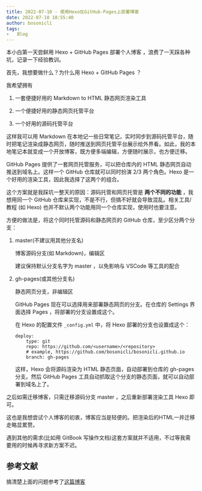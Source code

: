 ```yaml
---
title: 2022-07-10 - 使用Hexo在GitHub-Pages上部署博客
date: 2022-07-10 18:55:40
author: bosonicli
tags:
-   Blog
---
```


本小白第一天尝鲜用 Hexo + GitHub Pages 部署个人博客 ，浪费了一天踩各种坑，记录一下经验教训。

首先，我想要做什么？为什么用 Hexo + GitHub Pages ？

我希望拥有

1.  一套便捷好用的 Markdown to HTML 静态网页渲染工具

2.  一个便捷好用的静态网页托管平台

3.  一个好用的源码托管平台

这样我可以用 Markdown 在本地记一些日常笔记，实时同步到源码托管平台，随时把笔记渲染成静态网页，随时推送到网页托管平台展示给外界看。如此，我的本地笔记本就变成一个开放博客，既方便多端编辑，方便随时展示，也方便迁移。

GitHub Pages 提供了一套网页托管服务，可以把仓库内的 HTML 静态网页自动推送到域名上。这样一个 GitHub 仓库就可以同时扮演 2/3 两个角色。Hexo 是一个好用的渲染工具，因此我选择了这两个的组合。

这个方案就是我踩坑一整天的原因：源码托管和网页托管是 **两个不同的功能** ，我想用同一个 GitHub 仓库来实现，不是不行，但搞不好就会导致混乱。相关工具/教程 (如 Hexo) 也并不默认两个功能用同一个仓库实现，使用时也要注意。

方便的做法是，将这个同时托管源码和静态网页的 GitHub 仓库，至少区分两个分支：

1.  master(不建议用其他分支名)

    博客源码分支(如 Markdown)，编辑区

    建议保持默认分支名字为 master ，以免影响与 VSCode 等工具的配合

1.  gh-pages(或其他分支名)

    静态网页分支，非编辑区

    GitHub Pages 现在可以选择用来部署静态网页的分支。在仓库的 Settings 界面选择 Pages ，将部署的分支设置成这个。

    在 Hexo 的配置文件 `_config.yml` 中，将 Hexo 部署的分支也设置成这个：

    ```
    deploy:
        type: git
        repo: https://github.com/<username>/<repository>
        # example, https://github.com/bosonicli/bosonicli.github.io
        branch: gh-pages
    ```

    这样，Hexo 会将源码渲染为 HTML 静态页面，自动部署到仓库的 gh-pages 分支。然后 GitHub Pages 工具自动抓取这个分支的静态页面，就可以自动部署到域名上了。

之后如需迁移博客，只需迁移源码分支 master ，之后重新部署渲染工具 Hexo 即可。

这也是我想尝试个人博客的初衷，博客应当是轻便的。把渲染后的HTML一并迁移走略显累赘。

遇到其他的需求(比如用 GitBook 写操作文档)这套方案就并不适用，不过等我需要用的时候再寻求新方案不迟。

## 参考文献

搞清楚上面的问题参考了[这篇博客](https://segmentfault.com/a/1190000017366905)
